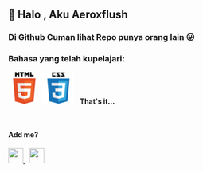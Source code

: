 ## 👋 Halo , Aku Aeroxflush
### Di Github Cuman lihat Repo punya orang lain 😛

### Bahasa yang telah kupelajari:
<img height="64" width="64" src="https://raw.githubusercontent.com/github/explore/80688e429a7d4ef2fca1e82350fe8e3517d3494d/topics/html/html.png" /> <img height="64" width="64" src="https://raw.githubusercontent.com/github/explore/80688e429a7d4ef2fca1e82350fe8e3517d3494d/topics/css/css.png" />  &nbsp; **That's it...**

&nbsp;
#### Add me?
<a href="https://www.discordapp.com/users/574176914483445760"> 
  <img height="30" width="30" src="https://discord.com/assets/3437c10597c1526c3dbd98c737c2bcae.svg">
</a> &nbsp;
<a href="https://steamcommunity.com/id/saucyrendang/"> 
  <img height="30" width="30" src="https://static.wikia.nocookie.net/logopedia/images/5/56/Steam_Icon_2014.svg/revision/latest/scale-to-width-down/512?cb=20190826175003">
</a>
